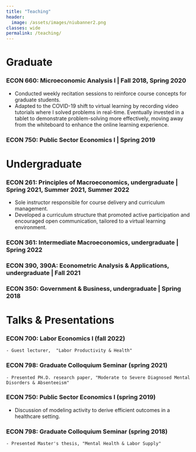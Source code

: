```yaml
---
title: "Teaching"
header:
  image: /assets/images/niubanner2.png
classes: wide
permalink: /teaching/
---
```


# Graduate

### ECON 660: Microeconomic Analysis I | Fall 2018, Spring 2020
- Conducted weekly recitation sessions to reinforce course concepts for graduate students.
- Adapted to the COVID-19 shift to virtual learning by recording video tutorials where I solved problems in real-time. Eventually invested in a tablet to demonstrate problem-solving more effectively, moving away from the whiteboard to enhance the online learning experience.

### ECON 750: Public Sector Economics I | Spring 2019


# Undergraduate

### ECON 261: Principles of Macroeconomics, undergraduate | Spring 2021, Summer 2021, Summer 2022
- Sole instructor responsible for course delivery and curriculum management.
- Developed a curriculum structure that promoted active participation and encouraged open communication, tailored to a virtual learning environment.

### ECON 361: Intermediate Macroeconomics, undergraduate | Spring 2022

### ECON 390, 390A: Econometric Analysis & Applications, undergraduate | Fall 2021

### ECON 350: Government & Business, undergraduate | Spring 2018






# Talks & Presentations
### ECON 700: Labor Economics I (fall 2022)  
    - Guest lecturer,  "Labor Productivity & Health"
### ECON 798: Graduate Colloquium Seminar (spring 2021) 
    - Presented PH.D. research paper, "Moderate to Severe Diagnosed Mental Disorders & Absenteeism" 
### ECON 750: Public Sector Economics I (spring 2019)
   - Discussion of modeling activity to derive efficient outcomes in a healthcare setting.  
### ECON 798: Graduate Colloquium Seminar (spring 2018) 
    - Presented Master's thesis, "Mental Health & Labor Supply" 

